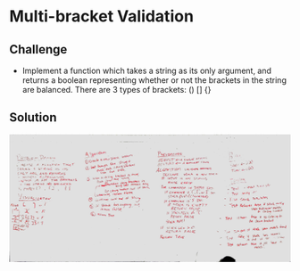 # Multi-bracket Validation


## Challenge
- Implement a function which takes a string as its only argument, and  returns a boolean representing whether or not the brackets in the string are balanced. There are 3 types of brackets:
()
[]
{}


## Solution
![Whiteboard image ](/assets/multi_bracket_validation.jpg)